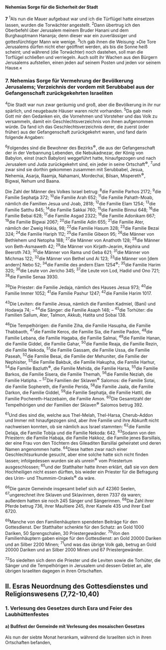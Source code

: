 #### Nehemias Sorge für die Sicherheit der Stadt

__7__
<sup>1</sup>Als nun die Mauer aufgebaut war und ich die Türflügel hatte einsetzen lassen, wurden die Torwächter angestellt.
<sup>2</sup>Dann übertrug ich den Oberbefehl über Jerusalem meinem Bruder Hanani und dem Burghauptmann Hananja; denn dieser war ein zuverlässiger und gottesfürchtiger Mann wie wenige.
<sup>3</sup>Ich gab ihnen die Weisung: »Die Tore Jerusalems dürfen nicht eher geöffnet werden, als bis die Sonne heiß scheint; und während (die Torwächter) noch dastehen, soll man die Torflügel schließen und verriegeln. Auch sollt ihr Wachen aus den Bürgern Jerusalems aufstellen, einen jeden auf seinem Posten und jeden vor seinem Hause.«

### 7. Nehemias Sorge für Vermehrung der Bevölkerung Jerusalems; Verzeichnis der vordem mit Serubbabel aus der Gefangenschaft zurückgekehrten Israeliten

<sup>4</sup>Die Stadt war nun zwar geräumig und groß, aber die Bevölkerung in ihr nur spärlich, und neugebaute Häuser waren nicht vorhanden.
<sup>5</sup>Da gab mein Gott mir den Gedanken ein, die Vornehmen und Vorsteher und das Volk zu versammeln, damit ein Geschlechtsverzeichnis von ihnen aufgenommen würde. Da fand ich das Geschlechtsverzeichnis derer, die zuerst (oder früher) aus der Gefangenschaft zurückgekehrt waren, und fand darin folgende Angaben:

<sup>6</sup>Folgendes sind die Bewohner des Bezirks<sup title="d.h. der Provinz Juda">&#x2732;</sup>, die aus der Gefangenschaft der in der Verbannung Lebenden, die Nebukadnezar, der König von Babylon, einst (nach Babylon) weggeführt hatte, hinaufgezogen und nach Jerusalem und Juda zurückgekehrt sind, ein jeder in seine Ortschaft<sup title="vgl. Esr 2,1">&#x2732;</sup>,
<sup>7</sup>und zwar sind sie dorthin gekommen zusammen mit Serubbabel, Jesua, Nehemia, Asarja, Raamja, Nahamani, Mordechai, Bilsan, Mispereth<sup title="?">&#x2732;</sup>, Bigwai, Nehum und Baana.

Die Zahl der Männer des Volkes Israel betrug:
<sup>8</sup>die Familie Parhos 2172;
<sup>9</sup>die Familie Sephatja 372;
<sup>10</sup>die Familie Arah 652;
<sup>11</sup>die Familie Pahath-Moab, nämlich die Familien Jesua und Joab, 2818;
<sup>12</sup>die Familie Elam 1254;
<sup>13</sup>die Familie Satthu 845;
<sup>14</sup>die Familie Sakkai 760;
<sup>15</sup>die Familie Binnui 648;
<sup>16</sup>die Familie Bebai 628;
<sup>17</sup>die Familie Asgad 2322;
<sup>18</sup>die Familie Adonikam 667;
<sup>19</sup>die Familie Bigwai 2067;
<sup>20</sup>die Familie Adin 655;
<sup>21</sup>die Familie Ater, nämlich der Zweig Hiskia, 98;
<sup>22</sup>die Familie Hasum 328;
<sup>23</sup>die Familie Bezai 324;
<sup>24</sup>die Familie Hariph 112;
<sup>25</sup>die Familie Gibeon 95;
<sup>26</sup>die Männer von Bethlehem und Netopha 188;
<sup>27</sup>die Männer von Anathoth 128;
<sup>28</sup>die Männer von Beth-Asmaweth 42;
<sup>29</sup>die Männer von Kirjath-Jearim, Kephira und Beeroth 743;
<sup>30</sup>die Männer von Rama und Geba 621;
<sup>31</sup>die Männer von Michmas 122;
<sup>32</sup>die Männer von Bethel und Ai 123;
<sup>33</sup>die Männer von [dem andern] Nebo 52;
<sup>34</sup>die Familie des andern Elam 1254<sup title="vgl. V.12">&#x2732;</sup>;
<sup>35</sup>die Familie Harim 320;
<sup>36</sup>die Leute von Jericho 345;
<sup>37</sup>die Leute von Lod, Hadid und Ono 721;
<sup>38</sup>die Familie Senaa 3930.

<sup>39</sup>Die Priester: die Familie Jedaja, nämlich des Hauses Jesua 973;
<sup>40</sup>die Familie Immer 1052;
<sup>41</sup>die Familie Pashur 1247;
<sup>42</sup>die Familie Harim 1017.

<sup>43</sup>Die Leviten: die Familie Jesua, nämlich die Familien Kadmiel, (Bani) und Hodawja 74; –
<sup>44</sup>die Sänger: die Familie Asaph 148; –
<sup>45</sup>die Torhüter: die Familien Sallum, Ater, Talmon, Akkub, Hatita und Sobai 138.

<sup>46</sup>Die Tempelhörigen: die Familie Ziha, die Familie Hasupha, die Familie Thabbaoth,
<sup>47</sup>die Familie Keros, die Familie Sia, die Familie Padon,
<sup>48</sup>die Familie Lebana, die Familie Hagaba, die Familie Salmai,
<sup>49</sup>die Familie Hanan, die Familie Giddel, die Familie Gahar,
<sup>50</sup>die Familie Reaja, die Familie Rezin, die Familie Nekoda,
<sup>51</sup>die Familie Gassam, die Familie Ussa, die Familie Paseah,
<sup>52</sup>die Familie Besai, die Familie der Mehuniter, die Familie der Nephisiter,
<sup>53</sup>die Familie Bakbuk, die Familie Hakupha, die Familie Harhur,
<sup>54</sup>die Familie Bazluth<sup title="?">&#x2732;</sup>, die Familie Mehida, die Familie Harsa,
<sup>55</sup>die Familie Barkos, die Familie Sisera, die Familie Themah,
<sup>56</sup>die Familie Neziah, die Familie Hatipha. –
<sup>57</sup>Die Familien der Sklaven<sup title="oder: Leibeigenen">&#x2732;</sup> Salomos: die Familie Sotai, die Familie Sophereth, die Familie Perida,
<sup>58</sup>die Familie Jaala, die Familie Darkon, die Familie Giddel,
<sup>59</sup>die Familie Sephatja, die Familie Hattil, die Familie Pochereth-Hazzebaim, die Familie Amon.
<sup>60</sup>Die Gesamtzahl der Tempelhörigen und der Familien der Sklaven<sup title="oder: Leibeigenen">&#x2732;</sup> Salomos betrug 392.

<sup>61</sup>Und dies sind die, welche aus Thel-Melah, Thel-Harsa, Cherub-Addon und Immer mit hinaufgezogen sind, aber ihre Familie und ihre Abkunft nicht nachweisen konnten, ob sie nämlich aus Israel stammten:
<sup>62</sup>die Familie Delaja, die Familie Tobija und die Familie Nekoda: 642.
<sup>63</sup>Sodann von den Priestern: die Familie Habaja, die Familie Hakkoz, die Familie jenes Barsillais, der eine Frau von den Töchtern des Gileaditen Barsillai geheiratet und deren Namen angenommen hatte.
<sup>64</sup>Diese hatten zwar nach einer Geschlechtsurkunde gesucht, aber eine solche hatte sich nicht finden lassen; infolgedessen wurden sie als unrein<sup title="oder: untauglich">&#x2732;</sup> vom Priestertum ausgeschlossen;
<sup>65</sup>und der Statthalter hatte ihnen erklärt, daß sie von dem Hochheiligen nicht essen dürften, bis wieder ein Priester für die Befragung des Urim- und Thummim-Orakels<sup title="2.Mose 28,30">&#x2732;</sup> da wäre.

<sup>66</sup>Die ganze Gemeinde insgesamt belief sich auf 42360 Seelen,
<sup>67</sup>ungerechnet ihre Sklaven und Sklavinnen, deren 7337 da waren; außerdem hatten sie noch 245 Sänger und Sängerinnen.
<sup>68</sup>Die Zahl ihrer Pferde betrug 736, ihrer Maultiere 245, ihrer Kamele 435 und ihrer Esel 6720.

<sup>69</sup>Manche von den Familienhäuptern spendeten Beiträge für den Gottesdienst. Der Statthalter schenkte für den Schatz: an Gold 1000 Dariken, 50 Sprengschalen, 30 Priestergewänder.
<sup>70</sup>Von den Familienhäuptern gaben einige für den Gottesdienst: an Gold 20000 Dariken und an Silber 2200 Minen;
<sup>71</sup>und was das übrige Volk gab, betrug an Gold 20000 Dariken und an Silber 2000 Minen und 67 Priestergewänder.

<sup>72</sup>So siedelten sich denn die Priester und die Leviten sowie die Torhüter, die Sänger und die Tempelhörigen in Jerusalem und dessen Gebiet an, alle übrigen Israeliten dagegen in ihren Ortschaften.

## II. Esras Neuordnung des Gottesdienstes und Religionswesens (7,72-10,40)

### 1. Verlesung des Gesetzes durch Esra und Feier des Laubhüttenfestes

#### a) Bußfest der Gemeinde mit Verlesung des mosaischen Gesetzes

Als nun der siebte Monat herankam, während die Israeliten sich in ihren Ortschaften befanden,